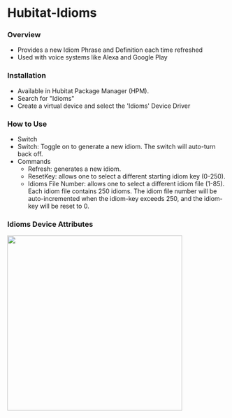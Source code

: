 # Hubitat-Idioms

### Overview

* Provides a new Idiom Phrase and Definition each time refreshed
* Used with voice systems like Alexa and Google Play

### Installation
* Available in Hubitat Package Manager (HPM).
* Search for "Idioms"
* Create a virtual device and select the 'Idioms' Device Driver

### How to Use
* Switch
 * Switch: Toggle on to generate a new idiom.  The switch will auto-turn back off.
* Commands
  * Refresh: generates a new idiom.
  * ResetKey: allows one to select a different starting idiom key (0-250).
  * Idioms File Number: allows one to select a different idiom file (1-85).  Each idiom file contains 250 idioms.  The idiom file number will be auto-incremented when the idiom-key exceeds 250, and the idiom-key will be reset to 0.

### Idioms Device Attributes

<img src="https://raw.githubusercontent.com/KurtSanders/Hubitat-Fun/main/idioms/images/Idioms_Device_Screenshot.jpg" width="400px"> 
